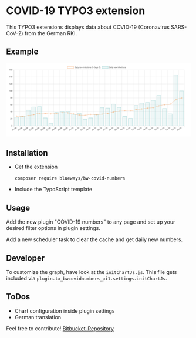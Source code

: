 # COVID-19 TYPO3 extension

This TYPO3 extensions displays data about COVID-19 (Coronavirus SARS-CoV-2) from the German RKI.

## Example

![Example chart](Documentation/Images/example.png)

## Installation

* Get the extension
    ```
    composer require blueways/bw-covid-numbers
    ```
* Include the TypoScript template

## Usage

Add the new plugin "COVID-19 numbers" to any page and set up your desired filter options in plugin settings.

Add a new scheduler task to clear the cache and get daily new numbers.

## Developer

To customize the graph, have look at the ```initChartJs.js```. This file gets included via ```plugin.tx_bwcovidnumbers_pi1.settings.initChartJs```.

## ToDos

* Chart configuration inside plugin settings
* German translation

Feel free to contribute! [Bitbucket-Repository](https://bitbucket.org/blueways/bw_covid_numbers)

